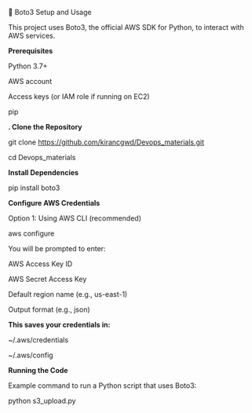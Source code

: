 🐍 Boto3 Setup and Usage

This project uses Boto3, the official AWS SDK for Python, to interact with AWS services.

**Prerequisites**

Python 3.7+

AWS account

Access keys (or IAM role if running on EC2)

pip

**. Clone the Repository**

git clone https://github.com/kirancgwd/Devops_materials.git

cd Devops_materials

**Install Dependencies**
   
pip install boto3

**Configure AWS Credentials**

Option 1: Using AWS CLI (recommended)

aws configure

You will be prompted to enter:

AWS Access Key ID

AWS Secret Access Key

Default region name (e.g., us-east-1)

Output format (e.g., json)

**This saves your credentials in:**

~/.aws/credentials

~/.aws/config

**Running the Code**

Example command to run a Python script that uses Boto3:

python s3_upload.py

